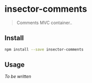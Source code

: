 # insector-comments

> Comments MVC container..

## Install

```sh
npm install --save insector-comments
```

## Usage

*To be written*
